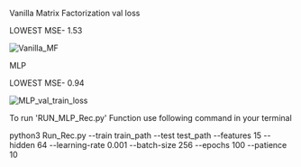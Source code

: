 Vanilla Matrix Factorization val loss

LOWEST MSE- 1.53

![Vanilla_MF](https://user-images.githubusercontent.com/93844635/210679980-01ab556a-f74e-4607-bea9-aa16f386a1e9.PNG)

MLP

LOWEST MSE- 0.94

![MLP_val_train_loss](https://user-images.githubusercontent.com/93844635/210680080-768381ce-cd65-4af3-8779-41f1f03ac03e.PNG)

To run 'RUN_MLP_Rec.py' Function use following command in your terminal





python3 Run_Rec.py --train train_path --test test_path --features 15 --hidden 64 --learning-rate 0.001 --batch-size 256 --epochs 100 --patience 10

